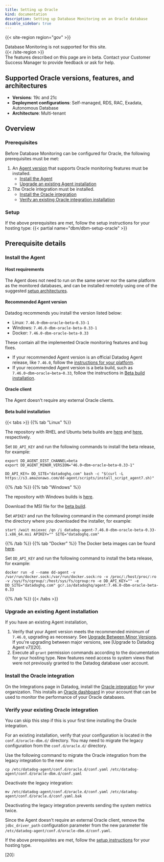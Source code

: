 ```yaml
---
title: Setting up Oracle
kind: documentation
description: Setting up Database Monitoring on an Oracle database
disable_sidebar: true
---
```


{{< site-region region="gov" >}}
<div class="alert alert-warning">Database Monitoring is not supported for this site.</div>
{{< /site-region >}}

<div class="alert alert-info">
The features described on this page are in beta. Contact your Customer Success Manager to provide feedback or ask for help.
</div>

## Supported Oracle versions, features, and architectures

- **Versions**: 19c and 21c
- **Deployment configurations**: Self-managed, RDS, RAC, Exadata, Autonomous Database
- **Architecture**: Multi-tenant

## Overview

### Prerequisites

Before Database Monitoring can be configured for Oracle, the following prerequisites must be met:

1. An [Agent version](#recommended-agent-version) that supports Oracle monitoring features must be installed.
    - [Install the Agent](#install-the-agent)
    - [Upgrade an existing Agent installation](#upgrade-from-a-previous-agent-release)
2. The Oracle integration must be installed.
    - [Install the Oracle integration](#install-the-oracle-integration)
    - [Verify an existing Oracle integration installation](#verify-your-existing-oracle-integration)

### Setup
If the above prerequisites are met, follow the setup instructions for your hosting type:
{{< partial name="dbm/dbm-setup-oracle" >}}

## Prerequisite details

### Install the Agent

#### Host requirements

The Agent does not need to run on the same server nor the same platform as the monitored databases, and can be installed remotely using one of the suggested [setup architectures][10].

#### Recommended Agent version

Datadog recommends you install the version listed below:
- Linux: `7.46.0~dbm~oracle~beta~0.33-1`
- Windows: `7.46.0-dbm-oracle-beta-0.33-1`
- Docker: `7.46.0-dbm-oracle-beta-0.33`

These contain all the implemented Oracle monitoring features and bug fixes.

- If your recommended Agent version is an official Datadog Agent release, like `7.46.0`, follow the [instructions for your platform][3]. 
- If your recommended Agent version is a beta build, such as `7.46.0~dbm~oracle~beta~0.33`, follow the instructions in [Beta build installation](#beta-build-installation).

#### Oracle client

The Agent doesn't require any external Oracle clients.

#### Beta build installation

{{< tabs >}}
{{% tab "Linux" %}}

The repository with RHEL and Ubuntu beta builds are [here][6] and [here][7], respectively.

Set `DD_API_KEY` and run the following commands to install the beta release, for example:

```shell
export DD_AGENT_DIST_CHANNEL=beta
export DD_AGENT_MINOR_VERSION="46.0~dbm~oracle~beta~0.33-1"

DD_API_KEY= DD_SITE="datadoghq.com" bash -c "$(curl -L https://s3.amazonaws.com/dd-agent/scripts/install_script_agent7.sh)"
```

[6]: https://yum.datadoghq.com/beta/7/x86_64/
[7]: https://apt.datadoghq.com/dists/beta/7/
{{% /tab %}}
{{% tab "Windows" %}}

The repository with Windows builds is [here][8].

Download the MSI file for the [beta build][4].

Set `APIKEY` and run the following command in the command prompt inside the directory where you downloaded the installer, for example:

```shell
start /wait msiexec /qn /i datadog-agent-7.46.0-dbm-oracle-beta-0.33-1.x86_64.msi APIKEY="" SITE="datadoghq.com"
```
[4]: https://s3.amazonaws.com/ddagent-windows-stable/beta/datadog-agent-7.46.0-dbm-oracle-beta-0.33-1.x86_64.msi
[8]: https://ddagent-windows-stable.s3.amazonaws.com/

{{% /tab %}}
{{% tab "Docker" %}}
The Docker beta images can be found [here][9].

Set `DD_API_KEY` and run the following command to install the beta release, for example:

```shell
docker run -d --name dd-agent -v /var/run/docker.sock:/var/run/docker.sock:ro -v /proc/:/host/proc/:ro -v /sys/fs/cgroup/:/host/sys/fs/cgroup:ro -e DD_API_KEY="" -e DD_SITE="datadoghq.com" gcr.io/datadoghq/agent:7.46.0-dbm-oracle-beta-0.33
```

[9]: https://hub.docker.com/r/datadog/agent/tags?page=1&name=oracle
{{% /tab %}}
{{< /tabs >}}

### Upgrade an existing Agent installation

If you have an existing Agent installation, 

1. Verify that your Agent version meets the recommended minimum of `7.46.0`, upgrading as necessary. See [Upgrade Between Minor Versions][15]. If you're upgrading between major versions, see [Upgrade to Datadog Agent v7][20].
2. Execute all `grant` permission commands according to the documentation for your hosting type. New features need access to system views that were not previously granted to the Datadog database user account.

### Install the Oracle integration

On the Integrations page in Datadog, install the [Oracle integration][2] for your organization. This installs an [Oracle dashboard][5] in your account that can be used to monitor the performance of your Oracle databases.

### Verify your existing Oracle integration

You can skip this step if this is your first time installing the Oracle integration. 

For an existing installation, verify that your configuration is located in the `conf.d/oracle-dbm.d/` directory. You may need to migrate the legacy configuration from the `conf.d/oracle.d/` directory.

Use the following command to migrate the Oracle integration from the legacy integration to the new one:

```shell
cp /etc/datadog-agent/conf.d/oracle.d/conf.yaml /etc/datadog-agent/conf.d/oracle-dbm.d/conf.yaml
```

Deactivate the legacy integration:

```shell
mv /etc/datadog-agent/conf.d/oracle.d/conf.yaml /etc/datadog-agent/conf.d/oracle.d/conf.yaml.bak
```

Deactivating the legacy integration prevents sending the system metrics twice.

Since the Agent doesn't require an external Oracle client, remove the `jdbc_driver_path` configuration parameter from the new parameter file `/etc/datadog-agent/conf.d/oracle-dbm.d/conf.yaml`.

If the above prerequisites are met, follow the [setup instructions](#setup) for your hosting type.

[1]: https://app.datadoghq.com/integrations
[2]: https://app.datadoghq.com/integrations/oracle
[3]: https://app.datadoghq.com/account/settings/agent/latest
[5]: https://app.datadoghq.com/dash/integration/30990/dbm-oracle-database-overview
[10]: /database_monitoring/architecture/
[15]: /agent/versions/upgrade_between_agent_minor_versions/?tab=linux
[20]: 
